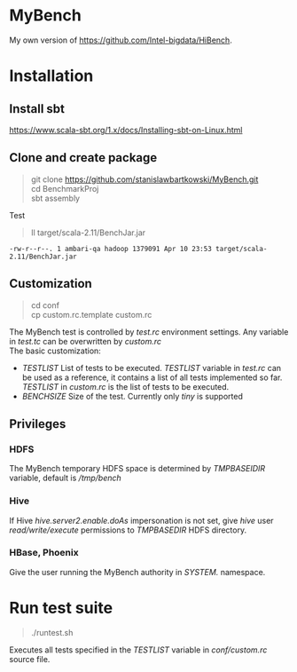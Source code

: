 # MyBench

My own version of https://github.com/Intel-bigdata/HiBench.

# Installation

## Install sbt
https://www.scala-sbt.org/1.x/docs/Installing-sbt-on-Linux.html

## Clone and create package
> git clone https://github.com/stanislawbartkowski/MyBench.git<br>
> cd BenchmarkProj<br>
> sbt assembly<br>

Test<br>
> ll target/scala-2.11/BenchJar.jar<br>
```
-rw-r--r--. 1 ambari-qa hadoop 1379091 Apr 10 23:53 target/scala-2.11/BenchJar.jar
```
## Customization
>cd conf<br>
> cp custom.rc.template custom.rc<br>

The MyBench test is controlled by *test.rc* environment settings. Any variable in *test.tc* can be overwritten by *custom.rc*
<br>
The basic customization:<br>
 * *TESTLIST* List of tests to be executed. *TESTLIST* variable in *test.rc* can be used as a reference, it contains a list of all tests implemented so far. *TESTLIST* in *custom.rc* is the list of tests to be executed.
 * *BENCHSIZE* Size of the test. Currently only *tiny* is supported
 
## Privileges

### HDFS
The MyBench temporary HDFS space is determined by *TMPBASEIDIR* variable, default is */tmp/bench*
### Hive
If Hive *hive.server2.enable.doAs* impersonation is not set, give *hive* user *read/write/execute* permissions to *TMPBASEDIR* HDFS directory.
### HBase, Phoenix
Give the user running the MyBench authority in *SYSTEM.* namespace.

# Run test suite
> ./runtest.sh<br>

Executes all tests specified in the *TESTLIST* variable in *conf/custom.rc* source file.




